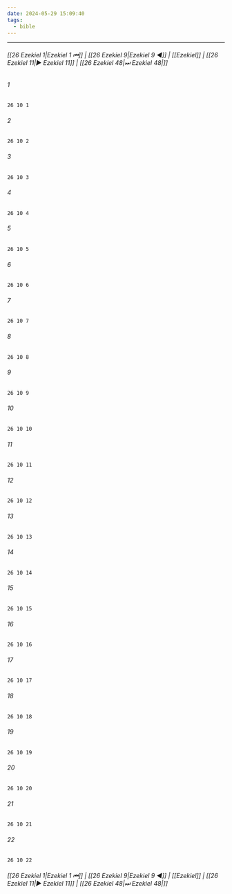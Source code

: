 ```yaml
---
date: 2024-05-29 15:09:40
tags:
  - bible
---
```

___

###### [[26 Ezekiel 1|Ezekiel 1 ⏮]] | [[26 Ezekiel 9|Ezekiel 9 ◀]] | [[Ezekiel]] | [[26 Ezekiel 11|▶ Ezekiel 11]] | [[26 Ezekiel 48|⏭ Ezekiel 48|]]

###### 1
``` verse
26 10 1 
```
###### 2
``` verse
26 10 2 
```
###### 3
``` verse
26 10 3 
```
###### 4
``` verse
26 10 4 
```
###### 5
``` verse
26 10 5 
```
###### 6
``` verse
26 10 6 
```
###### 7
``` verse
26 10 7 
```
###### 8
``` verse
26 10 8 
```
###### 9
``` verse
26 10 9 
```
###### 10
``` verse
26 10 10 
```
###### 11
``` verse
26 10 11 
```
###### 12
``` verse
26 10 12 
```
###### 13
``` verse
26 10 13 
```
###### 14
``` verse
26 10 14 
```
###### 15
``` verse
26 10 15 
```
###### 16
``` verse
26 10 16 
```
###### 17
``` verse
26 10 17 
```
###### 18
``` verse
26 10 18 
```
###### 19
``` verse
26 10 19 
```
###### 20
``` verse
26 10 20 
```
###### 21
``` verse
26 10 21 
```
###### 22
``` verse
26 10 22 
```

###### [[26 Ezekiel 1|Ezekiel 1 ⏮]] | [[26 Ezekiel 9|Ezekiel 9 ◀]] | [[Ezekiel]] | [[26 Ezekiel 11|▶ Ezekiel 11]] | [[26 Ezekiel 48|⏭ Ezekiel 48|]]

